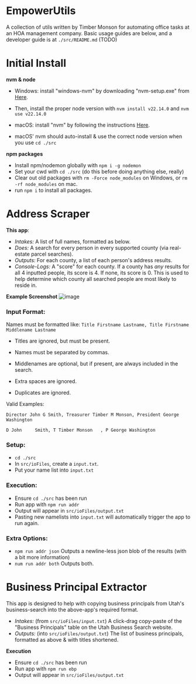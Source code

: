 # EmpowerUtils

A collection of utils written by Timber Monson for automating office tasks at an HOA management company.
Basic usage guides are below, and a developer guide is at `./src/README.md` (TODO)

# Initial Install

**nvm & node**

- Windows: install "windows-nvm" by downloading "nvm-setup.exe" from [Here](https://github.com/coreybutler/nvm-windows/releases).
- Then, install the proper node version with `nvm install v22.14.0` and `nvm use v22.14.0`


- macOS: install "nvm" by following the instructions [Here](https://github.com/nvm-sh/nvm?tab=readme-ov-file#installing-and-updating).
- macOS' nvm should auto-install & use the correct node version when you use `cd ./src`

**npm packages**

- Install npm/nodemon globally with `npm i -g nodemon`
- Set your cwd with `cd ./src` (do this before doing anything else, really)
- Clear out old packages with `rm -Force node_modules` on Windows, or `rm -rf node_modules` on mac.
- run `npm i` to install all packages.

# Address Scraper

**This app**:

- _Intakes:_ A list of full names, formatted as below.
- _Does:_ A search for every person in every supported county (via real-estate parcel searches).
- _Outputs:_ For each county, a list of each person's address results.
- _Console-Logs:_ A "score" for each county. If a county has *any* results for all 4 inputted people, its score is 4. If none, its score is 0. This is used to help determine which county all searched people are most likely to reside in.

**Example Screenshot**
![image](https://github.com/user-attachments/assets/78fcc6ea-6973-4946-9eb3-8d88d4574e66)


### Input Format:

Names must be formatted like: `Title Firstname Lastname, Title Firstname Middlename Lastname`

- Titles are ignored, but must be present.
- Names must be separated by commas.
- Middlenames are optional, but if present, are always included in the search.

- Extra spaces are ignored.
- Duplicates are ignored.

Valid Examples:

`Director John G Smith, Treasurer Timber M Monson, President George Washington`

`D John     Smith, T Timber Monson   , P George Washington `

### Setup:

- `cd ./src`
- In `src/ioFiles`, create a `input.txt`.
- Put your name list into `input.txt`

### Execution:

- Ensure `cd ./src` has been run
- Run app with `npm run addr`
- Output will appear in `src/ioFiles/output.txt`
- Pasting new namelists into `input.txt` will automatically trigger the app to run again.

### Extra Options:

- `npm run addr json` Outputs a newline-less json blob of the results (with a bit more information)
- `num run addr both` Outputs both.

# Business Principal Extractor

This app is designed to help with copying business principals from Utah's business-search into the above-app's required format.

- _Intakes:_ (from `src/ioFiles/input.txt`) A click-drag copy-paste of the "Business Principals" table on the Utah Business Search website.
- _Outputs:_ (into `src/ioFiles/output.txt`) The list of business principals, formatted as above & with titles shortened.

**Execution**

- Ensure `cd ./src` has been run
- Run app with `npm run ebp`
- Output will appear in `src/ioFiles/output.txt`
